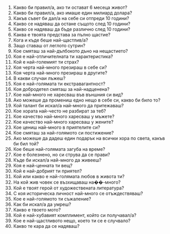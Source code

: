 1. Какво би правил/а, ако ти остават 6 месеца живот?
2. Какво би правил/а, ако имаше един милиард долара?
3. Какъв съвет би дал/а на себе си отпреди 10 години?
4. Какво се надяваш да остане същото след 10 години?
5. Какво се надяваш да бъде различно след 10 години?
6. Каква е твоята представа за пълно щастие?
7. Кога и къде беше най-щастлив/а?
8. Защо ставаш от леглото сутрин?
9. Кое смяташ за най-дълбокото дъно на нещастието?
10. Коя е най-отличителната ти характеристика?
11. Кой е най-големият ти страх?
12. Коя черта най-много презираш в себе си?
13. Коя черта най-много презираш в другите?
14. В какви случаи лъжеш?
15. Коя е най-голямата ти екстравагантност?
16. Коя добродетел смяташ за най-надценена?
17. Кое най-много не харесваш във външния си вид?
18. Ако можеше да промениш едно нещо в себе си, какво би било то?
19. Кой талант би искал/а най-много да притежаваш?
20. Кое хората най-често не разбират за теб?
21. Кое качество най-много харесваш у мъжете?
22. Кое качество най-много харесваш у жените?
23. Кое цениш най-много в приятелите си?
24. Кое смяташ за най-голямото си постижение?
25. Ако можеше да дадеш един подарък на всички хора по света, какъв би бил той?
26. Кое беше най-голямата загуба на време?
27. Кое е болезнено, но си струва да се прави?
28. Къде би искал/а най-много да живееш?
29. Коя е най-ценната ти вещ?
30. Кой е най-добрият ти приятел?
31. Кой или какво е най-голямата любов в живота ти?
32. На кой жив човек се възхищаваш на��-много?
33. Кой е твоят герой от художествената литература?
34. С коя историческа личност най-много се отъждествяваш?
35. Кое е най-голямото ти съжаление?
36. Как би искал/а да умреш?
37. Какво е твоето мото?
38. Кой е най-хубавият комплимент, който си получавал/а?
39. Кое е най-щастливото нещо, което ти се е случвало?
40. Какво те кара да се надяваш? 